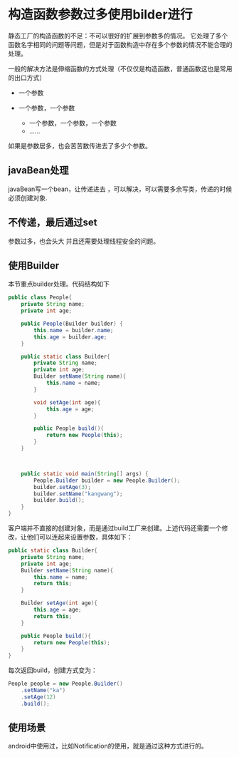 # 构造函数参数过多使用bilder进行

静态工厂的构造函数的不足：不可以很好的扩展到参数多的情况。   它处理了多个函数名字相同的问题等问题，但是对于函数构造中存在多个参数的情况不能合理的处理。

一般的解决方法是伸缩函数的方式处理（不仅仅是构造函数，普通函数这也是常用的出口方式）

- 一个参数
- 一个参数，一个参数

	- 一个参数，一个参数，一个参数
	- ……

如果是参数居多，也会苦苦数传进去了多少个参数。

## javaBean处理

javaBean写一个bean，让传递进去 ，可以解决，可以需要多余写类，传递的时候必须创建对象.

## 不传递，最后通过set

参数过多，也会头大   并且还需要处理线程安全的问题。

## 使用Builder

本节重点builder处理。代码结构如下

```java
public class People{
    private String name;
    private int age;

    public People(Builder builder) {
        this.name = builder.name;
        this.age = builder.age;
    }

    public static class Builder{
        private String name;
        private int age;
        Builder setName(String name){
            this.name = name;
        }

        void setAge(int age){
            this.age = age;
        }

        public People build(){
            return new People(this);
        }
    }



    public static void main(String[] args) {
        People.Builder builder = new People.Builder();
        builder.setAge(3);
        builder.setName("kangwang");
        builder.build();
    }
}
```

客户端并不直接的创建对象，而是通过build工厂来创建。上述代码还需要一个修改，让他们可以连起来设置参数，具体如下：

```java
public static class Builder{
    private String name;
    private int age;
    Builder setName(String name){
        this.name = name;
        return this;
    }

    Builder setAge(int age){
        this.age = age;
        return this;
    }

    public People build(){
        return new People(this);
    }
}
```

每次返回build，创建方式变为：

```java
People people = new People.Builder()
    .setName("ka")
    .setAge(12)
    .build();
```

## 使用场景

android中使用过，比如Notification的使用，就是通过这种方式进行的。